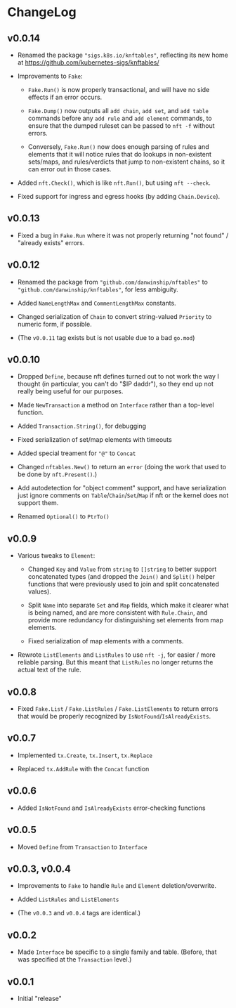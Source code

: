 # ChangeLog

## v0.0.14

- Renamed the package `"sigs.k8s.io/knftables"`, reflecting its new
  home at https://github.com/kubernetes-sigs/knftables/

- Improvements to `Fake`:

    - `Fake.Run()` is now properly transactional, and will have no
      side effects if an error occurs.

    - `Fake.Dump()` now outputs all `add chain`, `add set`, and `add
      table` commands before any `add rule` and `add element`
      commands, to ensure that the dumped ruleset can be passed to
      `nft -f` without errors.

    - Conversely, `Fake.Run()` now does enough parsing of rules and
      elements that it will notice rules that do lookups in
      non-existent sets/maps, and rules/verdicts that jump to
      non-existent chains, so it can error out in those cases.

- Added `nft.Check()`, which is like `nft.Run()`, but using
  `nft --check`.

- Fixed support for ingress and egress hooks (by adding
  `Chain.Device`).

## v0.0.13

- Fixed a bug in `Fake.Run` where it was not properly returning "not
  found" / "already exists" errors.

## v0.0.12

- Renamed the package from `"github.com/danwinship/nftables"` to
  `"github.com/danwinship/knftables"`, for less ambiguity.

- Added `NameLengthMax` and `CommentLengthMax` constants.

- Changed serialization of `Chain` to convert string-valued `Priority`
  to numeric form, if possible.

- (The `v0.0.11` tag exists but is not usable due to a bad `go.mod`)

## v0.0.10

- Dropped `Define`, because nft defines turned out to not work the way
  I thought (in particular, you can't do "$IP daddr"), so they end up
  not really being useful for our purposes.

- Made `NewTransaction` a method on `Interface` rather than a
  top-level function.

- Added `Transaction.String()`, for debugging

- Fixed serialization of set/map elements with timeouts

- Added special treament for `"@"` to `Concat`

- Changed `nftables.New()` to return an `error` (doing the work that
  used to be done by `nft.Present()`.)

- Add autodetection for "object comment" support, and have
  serialization just ignore comments on `Table`/`Chain`/`Set`/`Map` if
  nft or the kernel does not support them.

- Renamed `Optional()` to `PtrTo()`

## v0.0.9

- Various tweaks to `Element`:

    - Changed `Key` and `Value` from `string` to `[]string` to better
      support concatenated types (and dropped the `Join()` and
      `Split()` helper functions that were previously used to join and
      split concatenated values).

    - Split `Name` into separate `Set` and `Map` fields, which make it
      clearer what is being named, and are more consistent with
      `Rule.Chain`, and provide more redundancy for distinguishing set
      elements from map elements.

    - Fixed serialization of map elements with a comments.

- Rewrote `ListElements` and `ListRules` to use `nft -j`, for easier /
  more reliable parsing. But this meant that `ListRules` no longer
  returns the actual text of the rule.

## v0.0.8

- Fixed `Fake.List` / `Fake.ListRules` / `Fake.ListElements` to return
  errors that would be properly recognized by
  `IsNotFound`/`IsAlreadyExists`.

## v0.0.7

- Implemented `tx.Create`, `tx.Insert`, `tx.Replace`

- Replaced `tx.AddRule` with the `Concat` function

## v0.0.6

- Added `IsNotFound` and `IsAlreadyExists` error-checking functions

## v0.0.5

- Moved `Define` from `Transaction` to `Interface`

## v0.0.3, v0.0.4

- Improvements to `Fake` to handle `Rule` and `Element`
  deletion/overwrite.

- Added `ListRules` and `ListElements`

- (The `v0.0.3` and `v0.0.4` tags are identical.)

## v0.0.2

- Made `Interface` be specific to a single family and table. (Before,
  that was specified at the `Transaction` level.)

## v0.0.1

- Initial "release"
